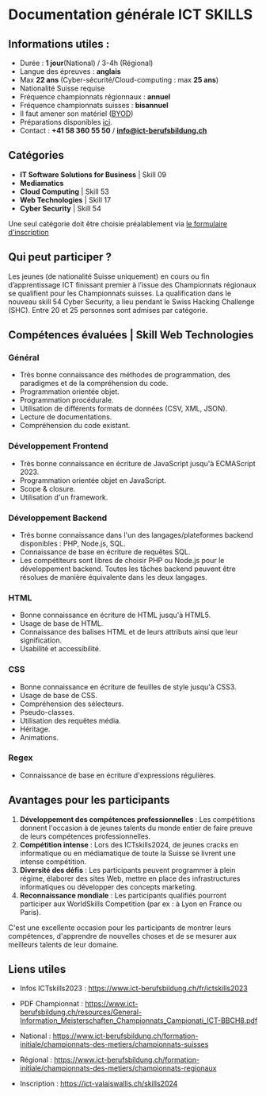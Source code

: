 # Documentation générale ICT SKILLS

## Informations utiles :
- Durée : **1 jour**(National) / 3-4h (Régional)
- Langue des épreuves : **anglais**
- Max **22 ans** (Cyber-sécurité/Cloud-computing : max **25 ans**)
- Nationalité Suisse requise
- Fréquence championnats régionnaux : **annuel**
- Fréquence championnats suisses : **bisannuel**
- Il faut amener son matériel ([BYOD](https://www.ict-berufsbildung.ch/resources/General-Information_Meisterschaften_Championnats_Campionati_ICT-BBCH8.pdf#page=3))
- Préparations disponibles [ici](https://www.ict-berufsbildung.ch/formation-initiale/championnats-des-metiers/championnats-suisses#title%20Accordion__title%20title--pink%20title--center:~:text=ict%2Dberufsbildung.ch-,Pr%C3%A9paration,-.).
- Contact : **+41 58 360 55 50** / **info@ict-berufsbildung.ch**    

## Catégories
- **IT Software Solutions for Business** | Skill 09
- **Mediamatics**
- **Cloud Computing** | Skill 53
- **Web Technologies** | Skill 17
- **Cyber Security** | Skill 54

Une seul catégorie doit être choisie préalablement via [le formulaire d'inscription](https://ict-valaiswallis.ch/skills2024)

## Qui peut participer ? 
Les jeunes (de nationalité Suisse uniquement) en cours ou fin d’apprentissage ICT finissant premier à l’issue des Championnats régionaux se qualifient pour les Championnats suisses. 
La qualification dans le nouveau skill 54 Cyber Security, a lieu pendant le Swiss Hacking Challenge (SHC).
Entre 20 et 25 personnes sont admises par catégorie.

## Compétences évaluées | Skill Web Technologies
### Général
- Très bonne connaissance des méthodes de programmation, des paradigmes et de la compréhension du code.
- Programmation orientée objet.
- Programmation procédurale.
- Utilisation de différents formats de données (CSV, XML, JSON).
- Lecture de documentations.
- Compréhension du code existant.
### Développement Frontend
- Très bonne connaissance en écriture de JavaScript jusqu'à ECMAScript 2023.
- Programmation orientée objet en JavaScript.
- Scope & closure.
- Utilisation d'un framework.
### Développement Backend
- Très bonne connaissance dans l'un des langages/plateformes backend disponibles : PHP, Node.js, SQL.
- Connaissance de base en écriture de requêtes SQL.
- Les compétiteurs sont libres de choisir PHP ou Node.js pour le développement backend. Toutes les tâches backend peuvent être résolues de manière équivalente dans les deux langages.
### HTML
- Bonne connaissance en écriture de HTML jusqu'à HTML5.
- Usage de base de HTML.
- Connaissance des balises HTML et de leurs attributs ainsi que leur signification.
- Usabilité et accessibilité.
### CSS
- Bonne connaissance en écriture de feuilles de style jusqu'à CSS3.
- Usage de base de CSS.
- Compréhension des sélecteurs.
- Pseudo-classes.
- Utilisation des requêtes média.
- Héritage.
- Animations.
### Regex
- Connaissance de base en écriture d'expressions régulières.


## Avantages pour les participants

1. **Développement des compétences professionnelles** : Les compétitions donnent l'occasion à de jeunes talents du monde entier de faire preuve de leurs compétences professionnelles.
2. **Compétition intense** : Lors des ICTskills2024, de jeunes cracks en informatique ou en médiamatique de toute la Suisse se livrent une intense compétition.
3. **Diversité des défis** : Les participants peuvent programmer à plein régime, élaborer des sites Web, mettre en place des infrastructures informatiques ou développer des concepts marketing.
4. **Reconnaissance mondiale** : Les participants qualifiés pourront participer aux WorldSkills Competition (par ex : à Lyon en France ou Paris).

C'est une excellente occasion pour les participants de montrer leurs compétences, d'apprendre de nouvelles choses et de se mesurer aux meilleurs talents de leur domaine.

## Liens utiles 
- Infos ICTskills2023 : https://www.ict-berufsbildung.ch/fr/ictskills2023
- PDF Championnat : https://www.ict-berufsbildung.ch/resources/General-Information_Meisterschaften_Championnats_Campionati_ICT-BBCH8.pdf
- National : https://www.ict-berufsbildung.ch/formation-initiale/championnats-des-metiers/championnats-suisses
- Régional : https://www.ict-berufsbildung.ch/formation-initiale/championnats-des-metiers/championnats-regionaux

- Inscription : https://ict-valaiswallis.ch/skills2024